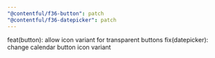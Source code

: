 ```yaml
---
"@contentful/f36-button": patch
"@contentful/f36-datepicker": patch
---
```


feat(button): allow icon variant for transparent buttons
fix(datepicker): change calendar button icon variant
